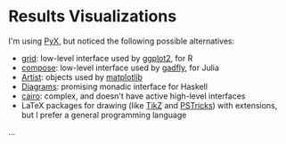 # Results Visualizations

I'm using [PyX](http://pyx.sourceforge.net/), but noticed the following possible alternatives:

- [grid](https://www.stat.auckland.ac.nz/~paul/grid/grid.html): low-level interface used by [ggplot2](http://ggplot2.org/), for R
- [compose](https://github.com/dcjones/Compose.jl): low-level interface used by [gadfly](http://gadflyjl.org/), for Julia
- [Artist](http://matplotlib.org/1.4.0/users/artists.html): objects used by [matplotlib](http://matplotlib.org/)
- [Diagrams](http://projects.haskell.org/diagrams/): promising monadic interface for Haskell
- [cairo](http://cairographics.org/): complex, and doesn't have active high-level interfaces
- LaTeX packages for drawing (like [TikZ](https://www.sharelatex.com/learn/TikZ_package) and
  [PSTricks](http://tug.org/PSTricks/main.cgi)) with extensions, but I prefer a general programming language

...

